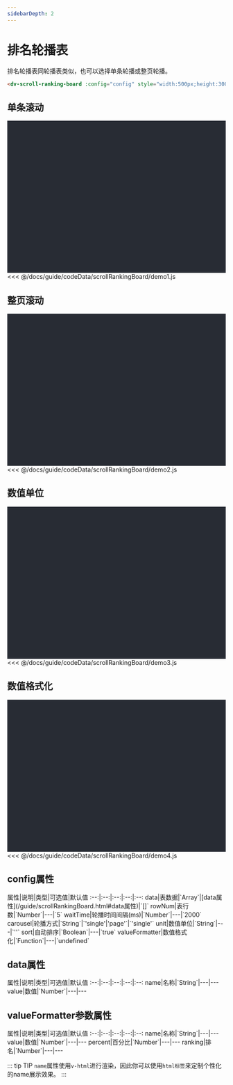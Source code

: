 ```yaml
---
sidebarDepth: 2
---
```


# 排名轮播表

排名轮播表同轮播表类似，也可以选择单条轮播或整页轮播。<react-page-btn />

```html
<dv-scroll-ranking-board :config="config" style="width:500px;height:300px" />
```

<click-to-copy :info="scrollRankingBoardTag" />

## 单条滚动

<div class="chart-container">
  <dv-scroll-ranking-board :config="scrollRankingBoard1" style="width:500px;height:300px" />
</div>

<fold-box title="点击以展示/隐藏config数据">
<<< @/docs/guide/codeData/scrollRankingBoard/demo1.js
</fold-box>

## 整页滚动

<div class="chart-container">
  <dv-scroll-ranking-board :config="scrollRankingBoard2" style="width:500px;height:300px" />
</div>

<fold-box title="点击以展示/隐藏config数据">
<<< @/docs/guide/codeData/scrollRankingBoard/demo2.js
</fold-box>

## 数值单位

<div class="chart-container">
  <dv-scroll-ranking-board :config="scrollRankingBoard3" style="width:500px;height:300px" />
</div>

<fold-box title="点击以展示/隐藏config数据">
<<< @/docs/guide/codeData/scrollRankingBoard/demo3.js
</fold-box>

## 数值格式化

<div class="chart-container">
  <dv-scroll-ranking-board :config="scrollRankingBoard4" style="width:500px;height:300px" />
</div>

<fold-box title="点击以展示/隐藏config数据">
<<< @/docs/guide/codeData/scrollRankingBoard/demo4.js
</fold-box>

## config属性

<full-width-table>
属性|说明|类型|可选值|默认值
:--:|:--:|:--:|:--:|:--:
data|表数据|`Array<Object>`|[data属性](/guide/scrollRankingBoard.html#data属性)|`[]`
rowNum|表行数|`Number`|---|`5`
waitTime|轮播时间间隔(ms)|`Number`|---|`2000`
carousel|轮播方式|`String`|`'single'|'page'`|`'single'`
unit|数值单位|`String`|---|`''`
sort|自动排序|`Boolean`|---|`true`
valueFormatter|数值格式化|`Function`|---|`undefined`
</full-width-table>

## data属性

<full-width-table>
属性|说明|类型|可选值|默认值
:--:|:--:|:--:|:--:|:--:
name|名称|`String`|---|---
value|数值|`Number`|---|---
</full-width-table>

## valueFormatter参数属性

<full-width-table>
属性|说明|类型|可选值|默认值
:--:|:--:|:--:|:--:|:--:
name|名称|`String`|---|---
value|数值|`Number`|---|---
percent|百分比|`Number`|---|---
ranking|排名|`Number`|---|---
</full-width-table>

::: tip TIP
`name`属性使用`v-html`进行渲染，因此你可以使用`html标签`来定制个性化的name展示效果。
:::

<script>
import scrollRankingBoard from './codeData/scrollRankingBoard/index.js'

export default {
  data () {
    return {
      ...scrollRankingBoard,

      scrollRankingBoardTag: `<dv-scroll-ranking-board :config="config" style="width:500px;height:300px" />`,
    }
  }
}
</script>

<style lang="less" scoped>
.chart-container {
  position: relative;
  height: 350px;
  background-color: #282c34;
  overflow: hidden;
  display: flex;
  justify-content: center;
  align-items: center;
  font-weight: normal;
}
</style>
